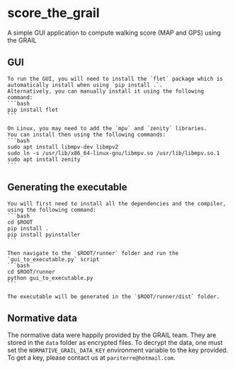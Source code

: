 # score_the_grail
A simple GUI application to compute walking score (MAP and GPS) using the GRAIL

## GUI
    To run the GUI, you will need to install the `flet` package which is automatically install when using `pip install .`.
    Alternatively, you can manually install it using the following command:
    ```bash
    pip install flet
    ```

    On Linux, you may need to add the `mpv` and `zenity` libraries. 
    You can install then using the following commands:
    ```bash
    sudo apt install libmpv-dev libmpv2
    sudo ln -s /usr/lib/x86_64-linux-gnu/libmpv.so /usr/lib/libmpv.so.1
    sudo apt install zenity
    ```
## Generating the executable

    You will first need to install all the dependencies and the compiler, using the following command:
    ```bash
    cd $ROOT
    pip install .
    pip install pyinstaller
    ```

    Then navigate to the `$ROOT/runner` folder and run the `gui_to_executable.py` script
    ```bash
    cd $ROOT/runner
    python gui_to_executable.py
    ```

    The executable will be generated in the `$ROOT/runner/dist` folder.

## Normative data

The normative data were happily provided by the GRAIL team. 
They are stored in the `data` folder as encrypted files.
To decrypt the data, one must set the `NORMATIVE_GRAIL_DATA_KEY` environment variable to the key provided. 
To get a key, please contact us at `pariterre@hotmail.com`.

